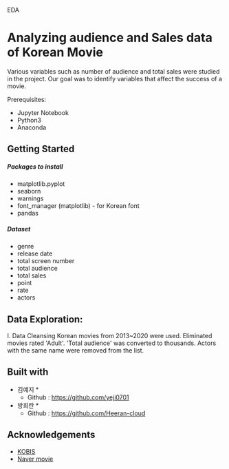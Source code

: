 EDA

Analyzing audience and Sales data of Korean Movie
=================================================
Various variables such as number of audience and total sales were studied in the project. Our goal was to identify variables that affect the success of a movie.

Prerequisites:
* Jupyter Notebook
* Python3
* Anaconda

Getting Started
---------------
##### Packages to install
* matplotlib.pyplot
* seaborn
* warnings
* font_manager (matplotlib) - for Korean font
* pandas

##### Dataset
* genre
* release date
* total screen number
* total audience
* total sales
* point
* rate
* actors

Data Exploration:
-----------------
I. Data Cleansing
Korean movies from 2013~2020 were used.
Eliminated movies rated 'Adult'.
'Total audience' was converted to thousands.
Actors with the same name were removed from the list.

Built with
----------
* 김예지
  * 
   * Github : https://github.com/yeji0701
* 방희란
  * 
  * Github : https://github.com/Heeran-cloud
 
Acknowledgements
----------------
- [KOBIS](http://www.kobis.or.kr/kobis/business/main/main.do)
- [Naver movie](https://movie.naver.com/)
